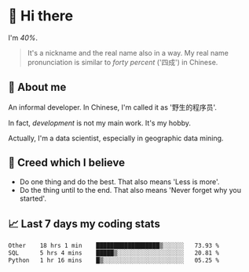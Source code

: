 # 👋 Hi there

I'm *40%*.

> It's a nickname and the real name also in a way.
> My real name pronunciation is similar to *forty percent* ('四成') in Chinese.

## :speech_balloon: About me

An informal developer. In Chinese, I'm called it as '野生的程序员'.

In fact, _development_ is not my main work. It's my hobby.

Actually, I'm a data scientist, especially in geographic data mining.

## :see_no_evil: Creed which I believe

- Do one thing and do the best. That also means 'Less is more'.
- Do the thing until to the end. That also means 'Never forget why you started'.

## :chart_with_upwards_trend: Last 7 days my coding stats

<!--START_SECTION:waka-->

```txt
Other    18 hrs 1 min    ██████████████████▒░░░░░░   73.93 %
SQL      5 hrs 4 mins    █████▒░░░░░░░░░░░░░░░░░░░   20.81 %
Python   1 hr 16 mins    █▒░░░░░░░░░░░░░░░░░░░░░░░   05.25 %
```

<!--END_SECTION:waka-->
